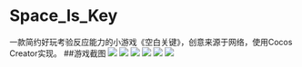 # Space_Is_Key
一款简约好玩考验反应能力的小游戏《空白关键》，创意来源于网络，使用Cocos Creator实现。
##游戏截图
![](https://github.com/youngdro/Space_Is_Key/blob/master/game_image/game1.png)
![](https://github.com/youngdro/Space_Is_Key/blob/master/game_image/game2.png)
![](https://github.com/youngdro/Space_Is_Key/blob/master/game_image/game3.png)
![](https://github.com/youngdro/Space_Is_Key/blob/master/game_image/game4.png)
![](https://github.com/youngdro/Space_Is_Key/blob/master/game_image/game5.png)
![](https://github.com/youngdro/Space_Is_Key/blob/master/game_image/game6.png)